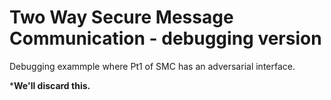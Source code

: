 Two Way Secure Message Communication - debugging version
=====================================================================

Debugging exammple where Pt1 of SMC has an adversarial interface.

*****We'll discard this.****
